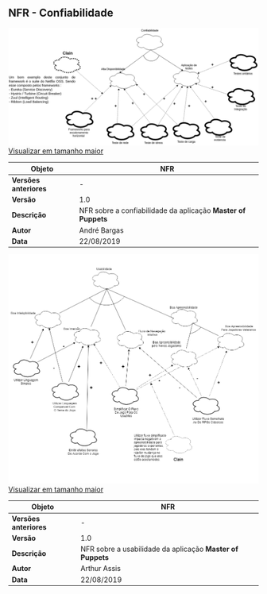 
## NFR - Confiabilidade

![nfr confiabilidade](../../img/nfr_confiabilidade.png)
[Visualizar em tamanho maior](../../img/nfr_confiabilidade.png)

|**Objeto**|**NFR**|
|--|--|
|**Versões anteriores**| - |
|**Versão**| 1.0 |
| **Descrição** | NFR sobre a confiabilidade da aplicação **Master of Puppets**|
| **Autor** | André Bargas |
| **Data** | 22/08/2019 |

![nfr usabilidade](../../img/nfr_usabilidade.png)
[Visualizar em tamanho maior](../../img/nfr_usabilidade.png)

|**Objeto**|**NFR**|
|--|--|
|**Versões anteriores**| - |
|**Versão**| 1.0 |
| **Descrição** | NFR sobre a usabilidade da aplicação **Master of Puppets**|
| **Autor** | Arthur Assis |
| **Data** | 22/08/2019 |
